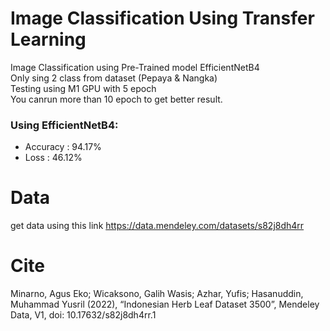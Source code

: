 # Image Classification Using Transfer Learning
Image Classification using Pre-Trained model EfficientNetB4 <br>
Only sing 2 class from dataset (Pepaya & Nangka)<br>
Testing using M1 GPU with 5 epoch <br>
You canrun more than 10 epoch to get better result.<br>
### Using EfficientNetB4:<br>
- Accuracy : 94.17%<br>
- Loss : 46.12%<br>
# Data
get data using this link https://data.mendeley.com/datasets/s82j8dh4rr
# Cite 
Minarno, Agus Eko; Wicaksono, Galih Wasis; Azhar, Yufis; Hasanuddin, Muhammad Yusril (2022), “Indonesian Herb Leaf Dataset 3500”, Mendeley Data, V1, doi: 10.17632/s82j8dh4rr.1
